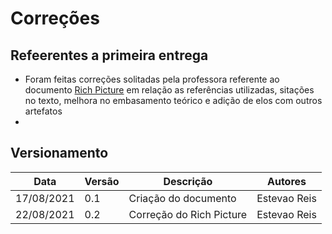 # Correções
## Refeerentes a primeira entrega
- Foram feitas correções solitadas pela professora referente ao documento [Rich Picture](../desenhoSoftwareBase/richPicture.md) em relação as referências utilizadas, sitações no texto, melhora no embasamento teórico e adição de elos com outros artefatos
- 
## Versionamento
| Data       | Versão | Descrição                         | Autores     |
| ---------- | ------ | --------------------------------- | ----------- |
| 17/08/2021|  0.1   | Criação do documento              | Estevao Reis|
| 22/08/2021|  0.2   | Correção do Rich Picture             | Estevao Reis|